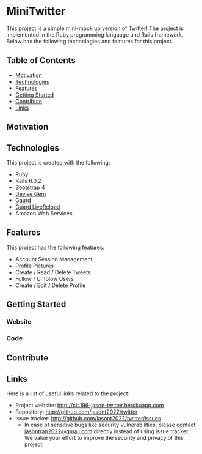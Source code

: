# MiniTwitter
This project is a simple mini-mock up version of Twitter! The project is implemented in the Ruby programming language and Rails framework. Below has the following technologies and features for this project.

## Table of Contents
* [Motivation](#motivation)
* [Technologies](#technologies)
* [Features](#features)
* [Getting Started](#getting-started)
* [Contribute](#contribute)
* [Links](#links)

## Motivation

## Technologies
This project is created with the following:
* Ruby
* Rails 6.0.2
* [Bootstrap 4](https://getbootstrap.com/)
* [Devise Gem](https://github.com/heartcombo/devise)
* [Gaurd](https://rubygems.org/gems/guard) 
* [Guard LiveReload](https://rubygems.org/gems/guard-livereload)
* Amazon Web Services

## Features
This project has the following features:
* Account Session Management
* Profile Pictures
* Create / Read / Delete Tweets
* Follow / Unfolow Users
* Create / Edit / Delete Profile

## Getting Started
### Website

### Code

## Contribute

## Links
Here is a list of useful links related to the project:
* Project website: http://cis196-jason-twitter.herokuapp.com
* Repository: http://github.com/jasont2022/twitter
* Issue tracker: http://github.com/jasont2022/twitter/issues
  * In case of sensitive bugs like security vulnerabilities, please contact jasontran2022@gmail.com directly instead of using issue tracker. We value your effort to improve the security and privacy of this project!

